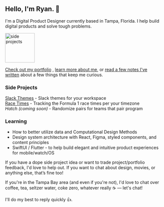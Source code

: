 ## Hello, I'm Ryan. 👋

I'm a Digital Product Designer currently based in Tampa, Florida. I help build digital products and solve tough problems.

<img src="https://ryanparag.com/static/df3dcb343fc0300cb35c1a39f24ea090/46604/portfolio-example-icon.png" alt="side projects" width="96"/>

[Check out my portfolio](https://ryanparag.com) , [learn more about me](https://ryanparag.com/about), or [read a few notes I've written](https://notes.ryanparag.com) about a few things that keep me curious.

### Side Projects
[Slack Themes](https://slack-themes.now.sh) - Slack themes for your workspace  
[Race Times](http://grapalab.com/f1-race-times/)  - Tracking the Formula 1 race times per your timezone  
_Hatch (coming soon)_ - Randomize pairs for teams that pair program

### Learning
- How to better utilize data and Computational Design Methods
- Design system architecture with React, Figma, styled components, and content principles
- SwiftUI / Flutter - to help build elegant and intuitive product experiences for mobile/watch/OS

If you have a dope side project idea or want to trade project/portfolio feedback, I'd love to help out. If you want to chat about design, movies, or anything else, that’s fine too!

If you're in the Tampa Bay area (and even if you're not), I'd love to chat over coffee, tea, seltzer water, coke zero, whatever really ☕️ — let's chat!

I'll do my best to reply quickly 👍.
